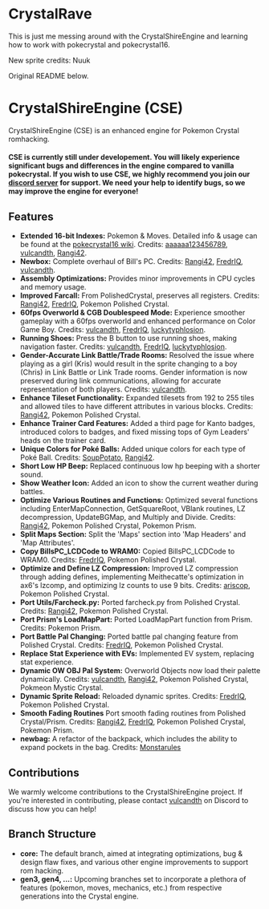 # CrystalRave

This is just me messing around with the CrystalShireEngine and learning how to work with pokecrystal and pokecrystal16.

New sprite credits:
Nuuk

Original README below.

# CrystalShireEngine (CSE)

CrystalShireEngine (CSE) is an enhanced engine for Pokemon Crystal romhacking.

#### CSE is currently still **under developement**. You will likely experience significant bugs and differences in the engine compared to vanilla pokecrystal. If you wish to use CSE, we highly recommend you join our [discord server](https://discord.gg/dvpf6wcqMn) for support. We need your help to identify bugs, so we may improve the engine for everyone!

## Features

- **Extended 16-bit Indexes:** Pokemon & Moves. Detailed info & usage can be found at the [pokecrystal16 wiki](https://github.com/vulcandth/pokecrystal16/wiki). Credits: [aaaaaa123456789](https://github.com/aaaaaa123456789), [vulcandth](https://github.com/vulcandth), [Rangi42](https://github.com/Rangi42).
- **Newbox:** Complete overhaul of Bill's PC. Credits: [Rangi42](https://github.com/Rangi42), [FredrIQ](https://github.com/FredrIQ), [vulcandth](https://github.com/vulcandth).
- **Assembly Optimizations:** Provides minor improvements in CPU cycles and memory usage.
- **Improved Farcall:** From PolishedCrystal, preserves all registers. Credits: [Rangi42](https://github.com/Rangi42), [FredrIQ](https://github.com/FredrIQ), Pokemon Polished Crystal.
- **60fps Overworld & CGB Doublespeed Mode:** Experience smoother gameplay with a 60fps overworld and enhanced performance on Color Game Boy. Credits: [vulcandth](https://github.com/vulcandth), [FredrIQ](https://github.com/FredrIQ), [luckytyphlosion](https://github.com/luckytyphlosion).
- **Running Shoes:** Press the B button to use running shoes, making navigation faster. Credits: [vulcandth](https://github.com/vulcandth), [FredrIQ](https://github.com/FredrIQ), [luckytyphlosion](https://github.com/luckytyphlosion).
- **Gender-Accurate Link Battle/Trade Rooms:** Resolved the issue where playing as a girl (Kris) would result in the sprite changing to a boy (Chris) in Link Battle or Link Trade rooms. Gender information is now preserved during link communications, allowing for accurate representation of both players. Credits: [vulcandth](https://github.com/vulcandth).
- **Enhance Tileset Functionality:** Expanded tilesets from 192 to 255 tiles and allowed tiles to have different attributes in various blocks. Credits: [Rangi42](https://github.com/Rangi42), Pokemon Polished Crystal.
- **Enhance Trainer Card Features:** Added a third page for Kanto badges, introduced colors to badges, and fixed missing tops of Gym Leaders' heads on the trainer card.
- **Unique Colors for Poké Balls:** Added unique colors for each type of Poké Ball. Credits: [SoupPotato](https://github.com/SoupPotato), [Rangi42](https://github.com/Rangi42).
- **Short Low HP Beep:** Replaced continuous low hp beeping with a shorter sound.
- **Show Weather Icon:** Added an icon to show the current weather during battles.
- **Optimize Various Routines and Functions:** Optimized several functions including EnterMapConnection, GetSquareRoot, VBlank routines, LZ decompression, UpdateBGMap, and Multiply and Divide. Credits: [Rangi42](https://github.com/Rangi42), Pokemon Polished Crystal, Pokemon Prism.
- **Split Maps Section:** Split the 'Maps' section into 'Map Headers' and 'Map Attributes'.
- **Copy BillsPC_LCDCode to WRAM0:** Copied BillsPC_LCDCode to WRAM0. Credits: [FredrIQ](https://github.com/FredrIQ), Pokemon Polished Crystal.
- **Optimize and Define LZ Compression:** Improved LZ compression through adding defines, implementing Meithecatte's optimization in ax6's lzcomp, and optimizing lz counts to use 9 bits. Credits: [ariscop](https://github.com/ariscop), Pokemon Polished Crystal.
- **Port Utils/Farcheck.py:** Ported farcheck.py from Polished Crystal. Credits: [Rangi42](https://github.com/Rangi42), Pokemon Polished Crystal.
- **Port Prism's LoadMapPart:** Ported LoadMapPart function from Prism. Credits: Pokemon Prism.
- **Port Battle Pal Changing:** Ported battle pal changing feature from Polished Crystal. Credits: [FredrIQ](https://github.com/FredrIQ), Pokemon Polished Crystal.
- **Replace Stat Experience with EVs:** Implemented EV system, replacing stat experience.
- **Dynamic OW OBJ Pal System:** Overworld Objects now load their palette dynamically. Credits: [vulcandth](https://github.com/vulcandth), [Rangi42](https://github.com/Rangi42), Pokemon Polished Crystal, Pokmeon Mystic Crystal.
- **Dynamic Sprite Reload:** Reloaded dynamic sprites. Credits: [FredrIQ](https://github.com/FredrIQ), Pokemon Polished Crystal.
- **Smooth Fading Routines** Port smooth fading routines from Polished Crystal/Prism. Credits: [Rangi42](https://github.com/Rangi42), [FredrIQ](https://github.com/FredrIQ), Pokemon Polished Crystal, Pokemon Prism.
- **newbag:** A refactor of the backpack, which includes the ability to expand pockets in the bag. Credits: [Monstarules](https://github.com/Monstarules)

## Contributions

We warmly welcome contributions to the CrystalShireEngine project. If you're interested in contributing, please contact [vulcandth](https://github.com/vulcandth) on Discord to discuss how you can help!

## Branch Structure

- **core:** The default branch, aimed at integrating optimizations, bug & design flaw fixes, and various other engine improvements to support rom hacking.
- **gen3, gen4, ...:** Upcoming branches set to incorporate a plethora of features (pokemon, moves, mechanics, etc.) from respective generations into the Crystal engine.

